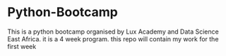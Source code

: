 # Python-Bootcamp
This is a python bootcamp organised by Lux Academy and Data Science East Africa. it is a 4 week program. this repo will contain my work for the first week
